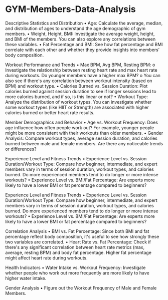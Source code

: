 # GYM-Members-Data-Analysis
Descriptive Statistics and Distribution
•	Age: Calculate the average, median, and distribution of ages to understand the age demographic of gym members.
•	Weight, Height, BMI: Investigate the average weight, height, and BMI of the members. You can also explore any correlations between these variables.
•	Fat Percentage and BMI: See how fat percentage and BMI correlate with each other and whether they provide insights into members’ body composition.

Workout Performance and Trends
•	Max BPM, Avg BPM, Resting BPM:
  o Investigate the relationship between resting heart rate and max heart rate during workouts. Do younger members have a higher max BPM?
  o	You can also see if there's any correlation between workout intensity (based on BPM) and workout type.
•	Calories Burned vs. Session Duration: Plot calories burned against session duration to see if longer sessions lead to more calories burned, and if so, is this linear or not?
•	Workout Type: Analyze the distribution of workout types. You can investigate whether some workout types (like HIIT or Strength) are associated with higher calories burned or better heart rate results.

Member Demographics and Behavior
•	Age vs. Workout Frequency: Does age influence how often people work out? For example, younger people might be more consistent with their workouts than older members.
•	Gender Analysis: Compare workout types, average session duration, and calories burned between male and female members. Are there any noticeable trends or differences?

Experience Level and Fitness Trends
•	Experience Level vs. Session Duration/Workout Type: Compare how beginner, intermediate, and expert members vary in terms of session duration, workout types, and calories burned. Do more experienced members tend to do longer or more intense workouts?
•	Experience Level vs. BMI/Fat Percentage: Are experts more likely to have a lower BMI or fat percentage compared to beginners?

Experience Level and Fitness Trends
•	Experience Level vs. Session Duration/Workout Type: Compare how beginner, intermediate, and expert members vary in terms of session duration, workout types, and calories burned. Do more experienced members tend to do longer or more intense workouts?
•	Experience Level vs. BMI/Fat Percentage: Are experts more likely to have a lower BMI or fat percentage compared to beginners?

Correlation Analysis
•	BMI vs. Fat Percentage: Since both BMI and fat percentage reflect body composition, it's useful to see how strongly these two variables are correlated.
•	Heart Rate vs. Fat Percentage: Check if there's any significant correlation between heart rate metrics (max, average, resting BPM) and body fat percentage. Higher fat percentage might affect heart rate during workouts.

Health Indicators
•	Water Intake vs. Workout Frequency: Investigate whether people who work out more frequently are more likely to have higher water intake.

Gender Analysis
•	Figure out the Workout Frequency of Male and Female Members.
